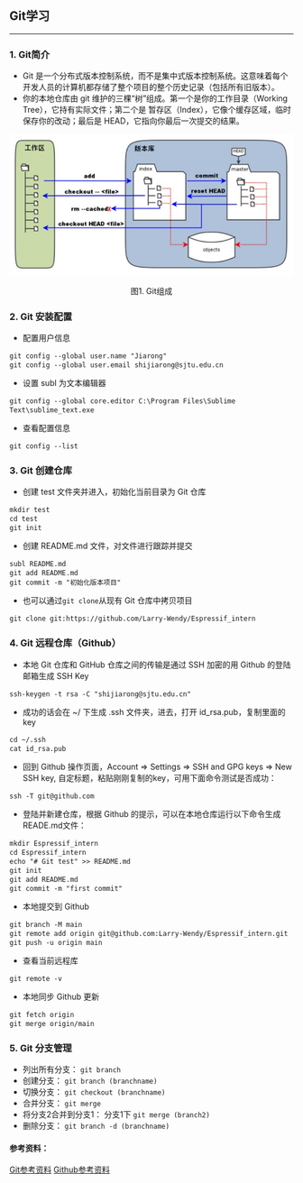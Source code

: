 ## Git学习
---
### 1. Git简介
  * Git 是一个分布式版本控制系统，而不是集中式版本控制系统。这意味着每个开发人员的计算机都存储了整个项目的整个历史记录（包括所有旧版本）。
  * 你的本地仓库由 git 维护的三棵“树”组成。第一个是你的工作目录（Working Tree），它持有实际文件；第二个是 暂存区（Index），它像个缓存区域，临时保存你的改动；最后是 HEAD，它指向你最后一次提交的结果。
  <div align=center>
  <img src="https://github.com/Larry-Wendy/Espressif_intern/blob/main/fig/git%E7%AE%80%E4%BB%8B.PNG" width="600" id="图片名称" />
  </div>
  <p align="center">
  图1. Git组成
  </p>
 
### 2. Git 安装配置
  * 配置用户信息
  ```
  git config --global user.name "Jiarong"
  git config --global user.email shijiarong@sjtu.edu.cn
  ```
  * 设置 subl 为文本编辑器
  ```
  git config --global core.editor C:\Program Files\Sublime Text\sublime_text.exe
  ```
  * 查看配置信息
  ```
  git config --list
  ```

### 3. Git 创建仓库
  * 创建 test 文件夹并进入，初始化当前目录为 Git 仓库
  ```
  mkdir test
  cd test
  git init
  ```
  * 创建 README.md 文件，对文件进行跟踪并提交
  ```
  subl README.md
  git add README.md
  git commit -m "初始化版本项目"
  ```
  * 也可以通过`git clone`从现有 Git 仓库中拷贝项目
  ```
  git clone git:https://github.com/Larry-Wendy/Espressif_intern
  ```

### 4. Git 远程仓库（Github）
  * 本地 Git 仓库和 GitHub 仓库之间的传输是通过 SSH 加密的用 Github 的登陆邮箱生成 SSH Key
  ```
  ssh-keygen -t rsa -C "shijiarong@sjtu.edu.cn"
  ```
  * 成功的话会在 ~/ 下生成 .ssh 文件夹，进去，打开 id_rsa.pub，复制里面的 key
  ```
  cd ~/.ssh
  cat id_rsa.pub
  ```
  * 回到 Github 操作页面，Account => Settings => SSH and GPG keys => New SSH key, 自定标题，粘贴刚刚复制的key，可用下面命令测试是否成功：
  ```
  ssh -T git@github.com
  ```
  * 登陆并新建仓库，根据 Github 的提示，可以在本地仓库运行以下命令生成READE.md文件：
  ```
  mkdir Espressif_intern
  cd Espressif_intern
  echo "# Git test" >> README.md
  git init
  git add README.md
  git commit -m "first commit"
  ```
  * 本地提交到 Github
  ```
  git branch -M main
  git remote add origin git@github.com:Larry-Wendy/Espressif_intern.git
  git push -u origin main
  ```
  * 查看当前远程库
  ```
  git remote -v
  ```
  * 本地同步 Github 更新
  ```
  git fetch origin
  git merge origin/main
  ```

### 5. Git 分支管理
  * 列出所有分支： `git branch`
  * 创建分支： `git branch (branchname)`
  * 切换分支： `git checkout (branchname)`
  * 合并分支： `git merge`
  * 将分支2合并到分支1： 分支1下 `git merge (branch2)`
  * 删除分支： `git branch -d (branchname)`

#### 参考资料：
[Git参考资料](https://www.runoob.com/git/git-remote-repo.html)
[Github参考资料](https://progressbar.tw/posts/3)
